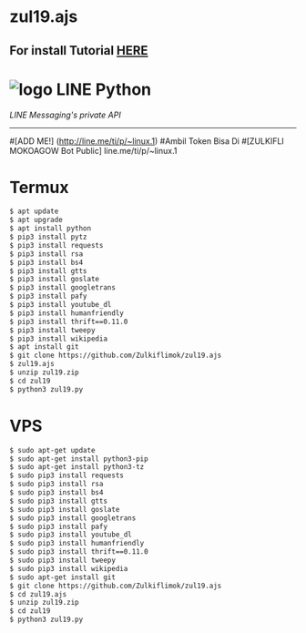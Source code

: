 # zul19.ajs


## For install Tutorial [HERE](https://youtu.be/am70IJvSkRg)
# ![logo](LINE-sm.png) LINE Python

*LINE Messaging's private API*

----
#[ADD ME!] (http://line.me/ti/p/~linux.1)
#Ambil Token Bisa Di
#[ZULKIFLI MOKOAGOW Bot Public] line.me/ti/p/~linux.1

# Termux

```sh
$ apt update
$ apt upgrade
$ apt install python
$ pip3 install pytz
$ pip3 install requests
$ pip3 install rsa
$ pip3 install bs4
$ pip3 install gtts 
$ pip3 install goslate
$ pip3 install googletrans
$ pip3 install pafy
$ pip3 install youtube_dl
$ pip3 install humanfriendly
$ pip3 install thrift==0.11.0
$ pip3 install tweepy
$ pip3 install wikipedia
$ apt install git
$ git clone https://github.com/Zulkiflimok/zul19.ajs
$ zul19.ajs
$ unzip zul19.zip
$ cd zul19
$ python3 zul19.py
```

# VPS

```sh
$ sudo apt-get update
$ sudo apt-get install python3-pip
$ sudo apt-get install python3-tz
$ sudo pip3 install requests
$ sudo pip3 install rsa 
$ sudo pip3 install bs4 
$ sudo pip3 install gtts 
$ sudo pip3 install goslate
$ sudo pip3 install googletrans 
$ sudo pip3 install pafy 
$ sudo pip3 install youtube_dl 
$ sudo pip3 install humanfriendly
$ sudo pip3 install thrift==0.11.0
$ sudo pip3 install tweepy
$ sudo pip3 install wikipedia
$ sudo apt-get install git
$ git clone https://github.com/Zulkiflimok/zul19.ajs
$ cd zul19.ajs
$ unzip zul19.zip
$ cd zul19
$ python3 zul19.py
```

